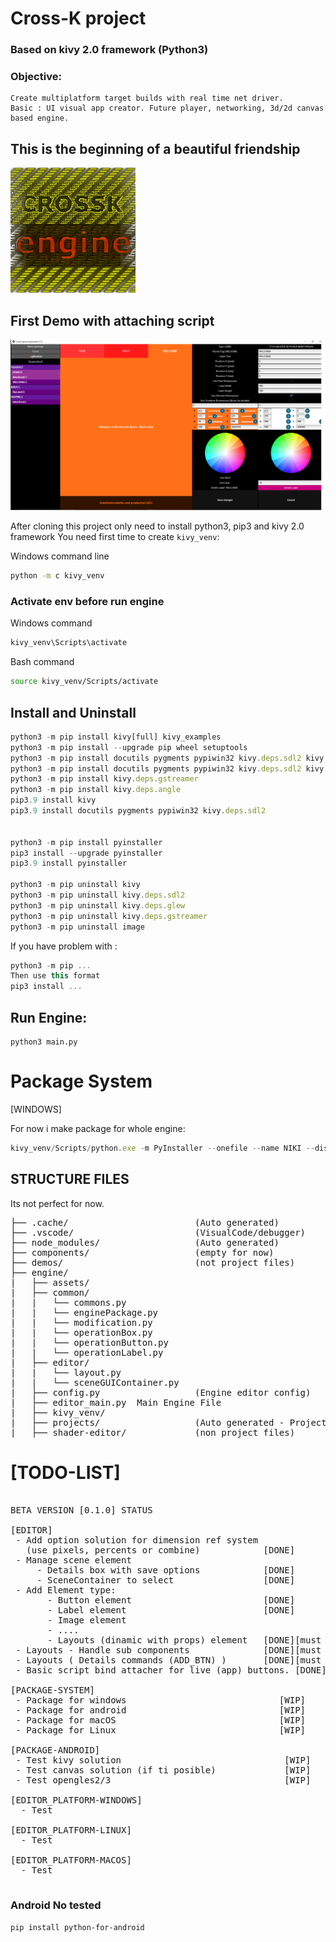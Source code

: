 
# Cross-K project
### Based on kivy 2.0 framework (Python3)
### Objective:
    Create multiplatform target builds with real time net driver.
    Basic : UI visual app creator. Future player, networking, 3d/2d canvas based engine.

## This is the beginning of a beautiful friendship
![](https://github.com/zlatnaspirala/cross-k/blob/master/engine/assets/logo/logo.png)

## First Demo with attaching script
![](https://github.com/zlatnaspirala/cross-k/blob/master/non-project-files/CROSSK_APP_ENGINE_BETA.png)

After cloning this project only need to install python3, pip3 and kivy 2.0 framework
You need first time to create `kivy_venv`:

Windows command line
```cmd
python -m c kivy_venv
```
### Activate env before run engine
Windows command
```cmd
kivy_venv\Scripts\activate
```
Bash command
```bash
source kivy_venv/Scripts/activate
```

## Install and Uninstall

```js
python3 -m pip install kivy[full] kivy_examples
python3 -m pip install --upgrade pip wheel setuptools
python3 -m pip install docutils pygments pypiwin32 kivy.deps.sdl2 kivy.deps.glew --user
python3 -m pip install docutils pygments pypiwin32 kivy.deps.sdl2 kivy.deps.glew --extra-index-url https://kivy.org/downloads/packages/simple/
python3 -m pip install kivy.deps.gstreamer
python3 -m pip install kivy.deps.angle
pip3.9 install kivy
pip3.9 install docutils pygments pypiwin32 kivy.deps.sdl2


python3 -m pip install pyinstaller
pip3 install --upgrade pyinstaller
pip3.9 install pyinstaller

python3 -m pip uninstall kivy
python3 -m pip uninstall kivy.deps.sdl2
python3 -m pip uninstall kivy.deps.glew
python3 -m pip uninstall kivy.deps.gstreamer
python3 -m pip uninstall image
```

If you have problem with :
```js
python3 -m pip ...
Then use this format
pip3 install ...
```

## Run Engine:

```
python3 main.py
```

# Package System

[WINDOWS]

For now i make package for whole engine:

```js
kivy_venv/Scripts/python.exe -m PyInstaller --onefile --name NIKI --distpath packages/projectTest --workpath .cache/ main.py
```

## STRUCTURE FILES
 Its not perfect for now.

<pre>
├── .cache/                        (Auto generated)
├── .vscode/                       (VisualCode/debugger)
├── node_modules/                  (Auto generated)
├── components/                    (empty for now)
├── demos/                         (not project files)
├── engine/
|   ├── assets/
|   ├── common/
|   |   └── commons.py
|   |   └── enginePackage.py
|   |   └── modification.py
|   |   └── operationBox.py
|   |   └── operationButton.py
|   |   └── operationLabel.py
|   ├── editor/
|   |   └── layout.py
|   |   └── sceneGUIContainer.py
|   ├── config.py                  (Engine editor config)
|   ├── editor_main.py  Main Engine File
|   ├── kivy_venv/
|   ├── projects/                  (Auto generated - Project files)
|   ├── shader-editor/             (non project files)
</pre>



# [TODO-LIST]

<pre>

BETA VERSION [0.1.0] STATUS

[EDITOR]
 - Add option solution for dimension ref system
   (use pixels, percents or combine)            [DONE]
 - Manage scene element 
     - Details box with save options            [DONE]
     - SceneContainer to select                 [DONE]
 - Add Element type:
       - Button element                         [DONE]
       - Label element                          [DONE]
       - Image element
       - ....
       - Layouts (dinamic with props) element   [DONE][must be upgraded]
 - Layouts - Handle sub components              [DONE][must be upgraded]
 - Layouts ( Details commands (ADD_BTN) )       [DONE][must be upgraded]
 - Basic script bind attacher for live (app) buttons. [DONE]

[PACKAGE-SYSTEM]
 - Package for windows                             [WIP]
 - Package for android                             [WIP]
 - Package for macOS                               [WIP]
 - Package for Linux                               [WIP]

[PACKAGE-ANDROID]
 - Test kivy solution                               [WIP]
 - Test canvas solution (if ti posible)             [WIP]
 - Test opengles2/3                                 [WIP]

[EDITOR_PLATFORM-WINDOWS]
  - Test

[EDITOR_PLATFORM-LINUX]
  - Test

[EDITOR_PLATFORM-MACOS]
  - Test

</pre>

### Android No tested
```
pip install python-for-android
```
